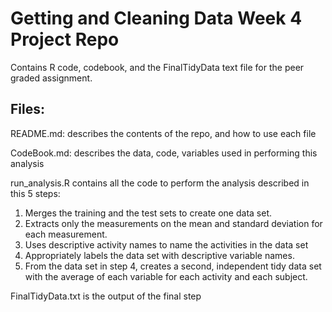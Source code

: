 # Getting and Cleaning Data Week 4 Project Repo

Contains R code, codebook, and the FinalTidyData text file for the peer graded assignment.

## Files:
README.md:   describes the contents of the repo, and how to use each file

CodeBook.md: describes the data, code, variables used in performing this analysis

run_analysis.R contains all the code to perform the analysis described in this 5 steps:

1. Merges the training and the test sets to create one data set.
2. Extracts only the measurements on the mean and standard deviation for each measurement.
3. Uses descriptive activity names to name the activities in the data set
4. Appropriately labels the data set with descriptive variable names.
5. From the data set in step 4, creates a second, independent tidy data set with the average of each variable for each activity and each subject.

FinalTidyData.txt is the output of the final step

